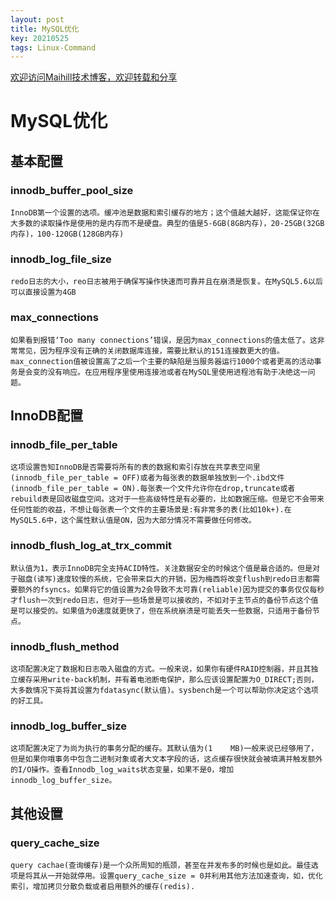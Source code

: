 ```yaml
---
layout: post
title: MySQL优化
key: 20210525
tags: Linux-Command
---
```


[欢迎访问Maihill技术博客，欢迎转载和分享](https://blog.maihill.com "Maihill技术博客")

# MySQL优化

## 基本配置

### innodb_buffer_pool_size

    InnoDB第一个设置的选项。缓冲池是数据和索引缓存的地方；这个值越大越好，这能保证你在大多数的读取操作是使用的是内存而不是硬盘。典型的值是5-6GB(8GB内存)，20-25GB(32GB内存)，100-120GB(128GB内存)
### innodb_log_file_size

    redo日志的大小，reo日志被用于确保写操作快速而可靠并且在崩溃是恢复。在MySQL5.6以后可以直接设置为4GB

### max_connections

    如果看到报错‘Too many connections’错误，是因为max_connections的值太低了。这非常常见，因为程序没有正确的关闭数据库连接，需要比默认的151连接数更大的值。max_connection值被设置高了之后一个主要的缺陷是当服务器运行1000个或者更高的活动事务是会变的没有响应。在应用程序里使用连接池或者在MySQL里使用进程池有助于决绝这一问题。

## InnoDB配置

### innodb_file_per_table

    这项设置告知InnoDB是否需要将所有的表的数据和索引存放在共享表空间里(innodb_file_per_table = OFF)或者为每张表的数据单独放到一个.ibd文件(innodb_file_per_table = ON).每张表一个文件允许你在drop,truncate或者rebuild表是回收磁盘空间。这对于一些高级特性是有必要的，比如数据压缩。但是它不会带来任何性能的收益，不想让每张表一个文件的主要场景是:有非常多的表(比如10k+).在MySQL5.6中，这个属性默认值是ON，因为大部分情况不需要做任何修改。

### innodb_flush_log_at_trx_commit

    默认值为1，表示InnoDB完全支持ACID特性。关注数据安全的时候这个值是最合适的。但是对于磁盘(读写)速度较慢的系统，它会带来巨大的开销，因为梅西将改变flush到redo日志都需要额外的fsyncs。如果将它的值设置为2会导致不太可靠(reliable)因为提交的事务仅仅每秒才flush一次到redo日志，但对于一些场景是可以接收的，不如对于主节点的备份节点这个值是可以接受的。如果值为0速度就更快了，但在系统崩溃是可能丢失一些数据，只适用于备份节点。

### innodb_flush_method

    这项配置决定了数据和日志吸入磁盘的方式。一般来说，如果你有硬件RAID控制器，并且其独立缓存采用write-back机制，并有着电池断电保护，那么应该设置配置为O_DIRECT;否则，大多数情况下英将其设置为fdatasync(默认值)。sysbench是一个可以帮助你决定这个选项的好工具。

### innodb_log_buffer_size

    这项配置决定了为尚为执行的事务分配的缓存。其默认值为(1	MB)一般来说已经够用了，但是如果你哦事务中包含二进制对象或者大文本字段的话，这点缓存很快就会被填满并触发额外的I/O操作。查看Innodb_log_waits状态变量，如果不是0，增加innodb_log_buffer_size。

## 其他设置

### query_cache_size

    query cachae(查询缓存)是一个众所周知的瓶颈，甚至在并发布多的时候也是如此。最佳选项是将其从一开始就停用。设置query_cache_size = 0并利用其他方法加速查询，如，优化索引，增加拷贝分散负载或者启用额外的缓存(redis).